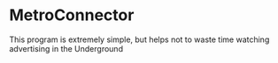 # MetroConnector

This program is extremely simple, but helps not to waste time watching advertising in the Underground
